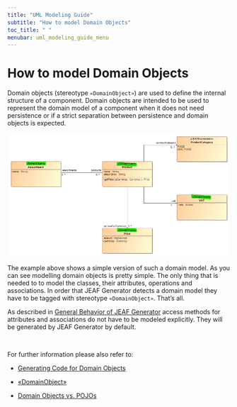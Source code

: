 ```yaml
---
title: "UML Modeling Guide"
subtitle: "How to model Domain Objects"
toc_title: " "
menubar: uml_modeling_guide_menu
---
```


# How to model Domain Objects

Domain objects (stereotype `«DomainObject»`) are used to define the internal structure of a component. Domain objects are intended to be used to represent the domain model of a component when it does not need persistence or if a strict separation 
between persistence and domain objects is expected.

![Domain Objects](/images/domain-objects.png)

The example above shows a simple version of such a domain model. As you can see modelling domain objects is pretty simple. The only thing that is needed to to model the classes, their attributes, operations and associations. In order that JEAF Generator detects a domain model they have to be tagged with stereotype `«DomainObject»`. That’s all.

As described in [General Behavior of JEAF Generator](/developer-guide/general-behavior/) access methods for attributes and associations do not have to be modeled explicitly. They will be generated by JEAF Generator by default.

<br>

For further information please also refer to:

- [Generating Code for Domain Objects](/developer-guide/code-for-domain-objects/)

- [«DomainObject»](/uml-modeling-guide/jmm/DomainObject/)

- [Domain Objects vs. POJOs](https://anaptecs.atlassian.net/wiki/spaces/JEAF/pages/558235669 "https://anaptecs.atlassian.net/wiki/spaces/JEAF/pages/558235669")
